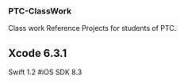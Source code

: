 ### PTC-ClassWork
Class work Reference Projects for students of PTC.

## Xcode 6.3.1 
Swift 1.2
#iOS SDK 8.3
